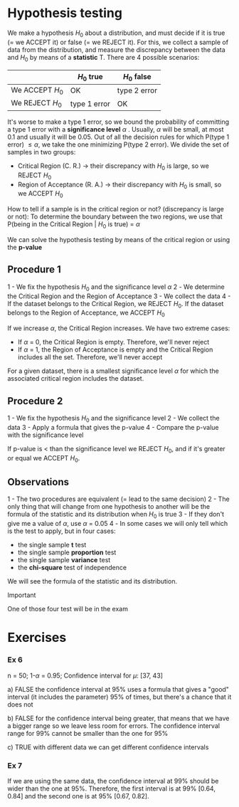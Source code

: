 

# Hypothesis testing

We make a hypothesis $H_{0}$ about a distribution, and must decide if it is true (= we ACCEPT it) or false (= we REJECT it). For this, we collect a sample of data from the distribution, and measure the discrepancy between the data and $H_{0}$ by means of a **statistic** T. There are 4 possible scenarios:

|                   | $H_{0}$ true | $H_{0}$ false |
| ----------------- | ------------ | ------------- |
| We ACCEPT $H_{0}$ | OK           | type 2 error  |
| We REJECT $H_{0}$ | type 1 error | OK            |
It's worse to make a type 1 error, so we bound the probability of committing a type 1 error with a **significance level** $\alpha$ . Usually, $\alpha$ will be small, at most 0.1 and usually it will be 0.05.
Out of all the decision rules for which P(type 1 error) $\leq \alpha$, we take the one minimizing P(type 2 error). We divide the set of samples in two groups:
- Critical Region (C. R.) $\rightarrow$ their discrepancy with $H_{0}$ is large, so we REJECT $H_{0}$
- Region of Acceptance (R. A.) $\rightarrow$ their discrepancy with $H_{0}$ is small, so we ACCEPT $H_{0}$

How to tell if a sample is in the critical region or not? (discrepancy is large or not):
To determine the boundary between the two regions, we use that P(being in the Critical Region | $H_{0}$ is true) = $\alpha$

We can solve the hypothesis testing by means of the critical region or using the **p-value**

## Procedure 1

1 - We fix the hypothesis $H_{0}$ and the significance level $\alpha$
2 - We determine the Critical Region and the Region of Acceptance
3 - We collect the data
4 - If the dataset belongs to the Critical Region, we REJECT $H_{0}$. If the dataset belongs to the Region of Acceptance, we ACCEPT $H_{0}$

If we increase $\alpha$, the Critical Region increases. We have two extreme cases:
- If $\alpha$ = 0, the Critical Region is empty. Therefore, we'll never reject
- If $\alpha$ = 1, the Region of Acceptance is empty and the Critical Region includes all the set. Therefore, we'll never accept

For a given dataset, there is a smallest significance level $\alpha$ for which the associated critical region includes the dataset.

## Procedure 2

1 - We fix the hypothesis $H_{0}$ and the significance level
2 - We collect the data
3 - Apply a formula that gives the p-value
4 - Compare the p-value with the significance level

If p-value is < than the significance level we REJECT $H_{0}$, and if it's greater or equal we ACCEPT $H_{0}$.

## Observations

1 - The two procedures are equivalent (= lead to the same decision)
2 - The only thing that will change from one hypothesis to another will be the formula of the statistic and its distribution when $H_{0}$ is true
3 - If they don't give me a value of $\alpha$, use $\alpha$ = 0.05
4 - In some cases we will only tell which is the test to apply, but in four cases:
- the single sample **t** test
- the single sample **proportion** test
- the single sample **variance** test
- the **chi-square** test of independence

We will see the formula of the statistic and its distribution. 

>[!Important]
>One of those four test will be in the exam

# Exercises

### Ex 6

n = 50; 1-$\alpha$ = 0.95;  Confidence interval for $\mu$: \[37, 43]

a) FALSE the confidence interval at 95% uses a formula that gives a "good" interval (it includes the parameter) 95% of times, but there's a chance that it does not

b) FALSE for the confidence interval being greater, that means that we have a bigger range so we leave less room for errors. The confidence interval range for 99% cannot be smaller than the one for 95%

c) TRUE with different data we can get different confidence intervals

### Ex 7

If we are using the same data, the confidence interval at 99% should be wider than the one at 95%. Therefore, the first interval is at 99% \[0.64, 0.84] and the second one is at 95% \[0.67, 0.82].
